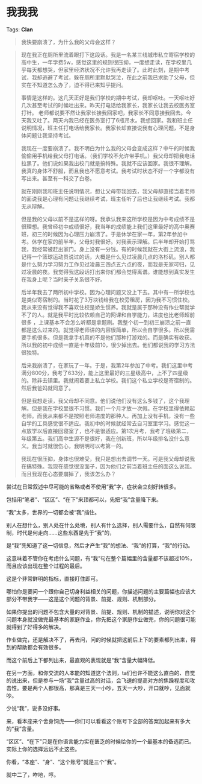 # 我我我

Tags: **Clan**

> 我快要崩溃了，为什么我的父母会这样？




> 现在我正在厕所里流着眼打下这段话。我是一名某三线城市私立寄宿学校的高中生，一年学费5w，感觉这里的规则很压抑，一度想走读，在学校里几乎每天都想哭，但家里经济状况不允许我再走读了。此时此刻，是期中考试，我却逃避了考试，躲在厕所里默默哭泣，在此之前我已求助了父母，但实在不知道怎么办了，迫不得已来知乎提问。  
>   
> 事情是这样的。这几天正好是我们学校的期中考试，我却呕吐。一天呕吐好几次甚至考试的时候吐出来。昨天打电话给我家长，我家长让我去校医务室打针。 老师都说要不然让我家长接我回家吧，我家长不同意接我回去。今天我又吐了。两天内我已经在医务室打了6瓶吊水。我想回家。我和班主任说明情况，班主任打电话给我家长。我家长却直接说我有心理问题，不是身体问题让我坚持考试。  
>   
> 我现在一度要崩溃了。我不明白为什么我的父母会变成这样？中午的时候我偷偷用手机给我父母打电话。（我们学校不允许带手机。）我父母却把我电话拉黑了。他们说如果我出校门就是搞特殊。我就不应该回家。我很不理解。我真的身体不舒服，而且我也不愿意考试。我考试时状态不好一个字都没有写出来。甚至有一科交了白卷。  
>   
> 就在刚刚我和班主任说明情况，想让父母带我回去，我父母却直接当着老师的面说我是心理有问题让我继续考试，班主任听了后也让我继续考试。我都无从辩解。  
>   
> 但是我的父母以前不是这样的呀。我承认我来这所学校是因为中考成绩不是很理想。我曾经初中成绩很好，我当年的成绩能上我们这里最好的高中奥赛班，初三的时候因为心理压力崩溃了。于是休学在家一年，第2年参加中考。休学在家的前半年，父母对我很好。对我表示理解。后半年却开始打骂我，我经常被赶出家门。身上没有一分钱。有的时候我就在大街上流浪，我记得一个篮球运动员说过的话，大概是什么见过凌晨几点的洛杉矶。别人都是什么努力学习努力工作见过凌晨三四点五六点的夜，而我是无家可归，见过凌晨的夜。我觉得我这段话打出来你们都会觉得离谱。谁能想到真实发生在我身上呢？当时亲子关系很不好。  
>   
> 后半年我去了两所初中学校。因为心理问题又没上下去。其中有一所学校也是类似寄宿制的。当时花了3万块钱给我在校旁租房，因为我不习惯住校。我从来没有觉得我不喜欢住校是娇生惯养。我就是属于那种没有作业帮就学不了的人。就是我平时比较依赖自己的网课和自学能力，进度也比老师超前很多 ，上课基本不会怎么听都是拿题刷。我整个初一到初三崩溃之前一直都是这么过来的。就觉得老师讲的内容很简单，所以会自学很多。所以我需要手机很多。但是我拿手机真的不是他们那种打游戏的。而是确实有收获。所以我的初中成绩一直是十年级前10，很少掉出去。他们都说我的学习方法很独特。  
>   
> 后来我崩溃了，在家玩了一年。于是，我第2年参加了中考。我们这里中考满分800分，我考了633分，能上这里最好的三星级高中，上不了四星级的。除非去镇里。我就闹着要上私立学校。我们这个私立学校是寄宿制的。然后我爸妈就同意了。  
>   
> 但是我想走读，我父母却不同意。他们说他们没有这么多钱了，这个我理解。但是我在学校里很不习惯。我们一个月才放一次假。在学校里得依赖起老师。而我从来都不是按照老师进度的那种人。再加上没有手机，没有一些自学的工具感觉很不适应。我初中的时候就经常去自习室里学习。感觉这一点放学以后直接回寝室了，也不是很适应。第1次月考，我考了班级第二，年级第五。我们高中生源不是很好，我在创新班，所以年级排名没什么意义。我当时就很伤心，我明明可以考第一的。  
>   
> 我现在很压抑，身体也很难受，我只是想出去调节一天。可是我父母却说我在搞特殊。我现在感觉很没面子，因为他们之前当着班主任的面这么说我。而且我现在心态要崩掉了，我该怎么办？

尝试在日常叙述中尽可能的省略或者不使用“我”字，症状会立刻好转很多。

包括用“笔者”、“区区”、“在下”来顶都可以，先把“我”含量降下来。

“我”太多，世界的一切都会被“我”挡住。

别人在想什么，别人处在什么处境，别人有什么选择，别人需要什么，自然有何限制，时代是何走向……这些东西是先于“我”的，

是“我”先知道了这一切信息，然后才产生“我”的想法、“我”的打算，“我”的行动。

这意味着不管你在考虑什么问题，有“我”句在整个篇幅里的含量都不该超过10%，而且应该出现在整个过程的最后。

这是个非常鲜明的指标，直接盯住即可。

哪怕你是要问一个跟你自己切身利益相关的问题，你描述问题的主要篇幅也应该大部分不带我字——这是这个问题的背景、前提、规则、机制部分。

如果你提出的问题不包含大量的对背景、前提、规则、机制的描述，说明你对这个问题本身就没做完最基本的家庭作业，你先把这个家庭作业做完，你的问题很可能就得到了好得多的解决。

作业做完，还是解决不了，再去问，问的时候就把这前后上下的要素都列出来，得到的帮助都会有效很多。

而这个前后上下都列出来，最直观的表现就是“我”含量大幅降低。

在另一方面，和你交流的人本能的知道这个法则，ta们也许不能这么直白的、自觉的说出来，但是参与一场“我”含量过高的对话，会飞速的提高对方的焦躁程度和攻击性。要是两个人都很高，那真是三天一小吵，五天一大吵，开口就吵，见面就吵。

少说“我”，说多没好事。

  


来，看本座来个舍身饲虎——你们可以看看这个账号下全部的答案加起来有多大的“我”含量。

  


“区区”、“在下”只是在你语言能力实在匮乏的时候给你的一个最基本的备选而已。实际上你的选择远远不止这些。

你看，“本座”、“身”、“这个账号”就是三个“我”。

就中二了，咋地，哼。



